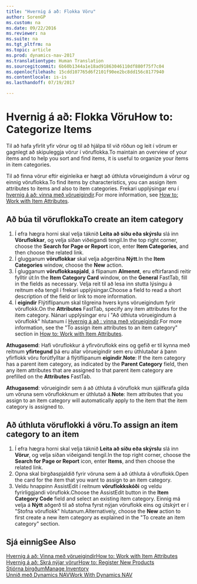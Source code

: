 ```yaml
---
title: "Hvernig á að: Flokka Vöru"
author: SorenGP
ms.custom: na
ms.date: 09/22/2016
ms.reviewer: na
ms.suite: na
ms.tgt_pltfrm: na
ms.topic: article
ms.prod: dynamics-nav-2017
ms.translationtype: Human Translation
ms.sourcegitcommit: 6b60b1344a1e18ad91863046110df880f75f7c04
ms.openlocfilehash: 15cdd107765d6f2101f90ee2bc8dd156c8177940
ms.contentlocale: is-is
ms.lasthandoff: 07/19/2017

---
```


# <a name="how-to-categorize-items"></a><span data-ttu-id="c04e4-102">Hvernig á að: Flokka Vöru</span><span class="sxs-lookup"><span data-stu-id="c04e4-102">How to: Categorize Items</span></span>
<span data-ttu-id="c04e4-103">Til að hafa yfirlit yfir vörur og til að hjálpa til við röðun og leit í vörum er gagnlegt að skipuleggja vörur í vöruflokka.</span><span class="sxs-lookup"><span data-stu-id="c04e4-103">To maintain an overview of your items and to help you sort and find items, it is useful to organize your items in item categories.</span></span>

<span data-ttu-id="c04e4-104">Til að finna vörur eftir eiginleika er hægt að úthluta vörueigindum á vörur og einnig vöruflokka.</span><span class="sxs-lookup"><span data-stu-id="c04e4-104">To find items by characteristics, you can assign item attributes to items and also to item categories.</span></span> <span data-ttu-id="c04e4-105">Frekari upplýsingar eru í [hvernig á að: vinna með vörueigindir](inventory-how-work-item-attributes.md).</span><span class="sxs-lookup"><span data-stu-id="c04e4-105">For more information, see [How to: Work with Item Attributes](inventory-how-work-item-attributes.md).</span></span>

## <a name="to-create-an-item-category"></a><span data-ttu-id="c04e4-106">Að búa til vöruflokka</span><span class="sxs-lookup"><span data-stu-id="c04e4-106">To create an item category</span></span>
1. <span data-ttu-id="c04e4-107">Í efra hægra horni skal velja táknið **Leita að síðu eða skýrslu** slá inn **Vöruflokkar**, og velja síðan viðeigandi tengil.</span><span class="sxs-lookup"><span data-stu-id="c04e4-107">In the top right corner, choose the **Search for Page or Report** icon, enter **Item Categories**, and then choose the related link.</span></span>
2. <span data-ttu-id="c04e4-108">Í glugganum **vöruflokkar** skal velja aðgerðina **Nýtt**.</span><span class="sxs-lookup"><span data-stu-id="c04e4-108">In the **Item Categories** window, choose the **New** action.</span></span>
3. <span data-ttu-id="c04e4-109">Í glugganum **vöruflokkaspjald**, á flipanum **Almennt**, eru eftirfarandi reitir fylltir út:</span><span class="sxs-lookup"><span data-stu-id="c04e4-109">In the **Item Category Card** window, on the **General** FastTab, fill in the fields as necessary.</span></span> <span data-ttu-id="c04e4-110">Velja reit til að lesa inn stutta lýsingu á reitnum eða tengil í frekari upplýsingar.</span><span class="sxs-lookup"><span data-stu-id="c04e4-110">Choose a field to read a short description of the field or link to more information.</span></span>
4. <span data-ttu-id="c04e4-111">Í **eigindir** Flýtiflipanum skal tilgreina hvers kyns vörueigindum fyrir vöruflokk.</span><span class="sxs-lookup"><span data-stu-id="c04e4-111">On the **Attributes** FastTab, specify any item attributes for the item category.</span></span> <span data-ttu-id="c04e4-112">Nánari upplýsingar eru í "Að úthluta vörueigindum á vöruflokk" hlutanum í [Hvernig á að : vinna með vörueigindir](inventory-how-work-item-attributes.md).</span><span class="sxs-lookup"><span data-stu-id="c04e4-112">For more information, see the "To assign item attributes to an item category" section in [How to: Work with Item Attributes](inventory-how-work-item-attributes.md).</span></span>

<span data-ttu-id="c04e4-113">**Athugasemd**: Hafi vöruflokkur á yfirvöruflokk eins og gefið er til kynna með reitnum **yfirtegund** þá eru allar vörueigindir sem eru úthlutaðar á þann yfirflokk vöru forútfylltar á flýtiflipanum **eigindir**.</span><span class="sxs-lookup"><span data-stu-id="c04e4-113">**Note**: If the item category has a parent item category, as indicated by the **Parent Category** field, then any item attributes that are assigned to that parent item category are prefilled on the **Attributes** FastTab.</span></span>

<span data-ttu-id="c04e4-114">**Athugasemd**: vörueigindir sem á að úthluta á vöruflokk mun sjálfkrafa gilda um vöruna sem vöruflokknum er úthlutað á.</span><span class="sxs-lookup"><span data-stu-id="c04e4-114">**Note**: Item attributes that you assign to an item category will automatically apply to the item that the item category is assigned to.</span></span>

## <a name="to-assign-an-item-category-to-an-item"></a><span data-ttu-id="c04e4-115">Að úthluta vöruflokki á vöru.</span><span class="sxs-lookup"><span data-stu-id="c04e4-115">To assign an item category to an item</span></span>
1. <span data-ttu-id="c04e4-116">Í efra hægra horni skal velja táknið **Leita að síðu eða skýrslu** slá inn **Vörur**, og velja síðan viðeigandi tengil.</span><span class="sxs-lookup"><span data-stu-id="c04e4-116">In the top right corner, choose the **Search for Page or Report** icon, enter **Items**, and then choose the related link.</span></span>
2. <span data-ttu-id="c04e4-117">Opna skal birgðaspjaldið fyrir vöruna sem á að úthluta á vöruflokk.</span><span class="sxs-lookup"><span data-stu-id="c04e4-117">Open the card for the item that you want to assign to an item category.</span></span>
3. <span data-ttu-id="c04e4-118">Veldu hnappinn AssistEdit í reitnum **vöruflokkskóði** og veldu fyrirliggjandi vöruflokk.</span><span class="sxs-lookup"><span data-stu-id="c04e4-118">Choose the AssistEdit button in the **Item Category Code** field and select an existing item category.</span></span> <span data-ttu-id="c04e4-119">Einnig má velja á **Nýtt** aðgerð til að stofna fyrst nýjan vöruflokk eins og útskýrt er í "Stofna vöruflokk" hlutanum.</span><span class="sxs-lookup"><span data-stu-id="c04e4-119">Alternatively, choose the **New** action to first create a new item category as explained in the "To create an item category" section.</span></span>

## <a name="see-also"></a><span data-ttu-id="c04e4-120">Sjá einnig</span><span class="sxs-lookup"><span data-stu-id="c04e4-120">See Also</span></span>  
[<span data-ttu-id="c04e4-121">Hvernig á að: Vinna með vörueigindir</span><span class="sxs-lookup"><span data-stu-id="c04e4-121">How to: Work with Item Attributes</span></span>](inventory-how-work-item-attributes.md)  
[<span data-ttu-id="c04e4-122">Hvernig á að: Skrá nýjar vörur</span><span class="sxs-lookup"><span data-stu-id="c04e4-122">How to: Register New Products</span></span>](inventory-how-register-new-products.md)  
[<span data-ttu-id="c04e4-123">Stjórna birgðum</span><span class="sxs-lookup"><span data-stu-id="c04e4-123">Manage Inventory</span></span>](inventory-manage-inventory.md)  
[<span data-ttu-id="c04e4-124">Unnið með Dynamics NAV</span><span class="sxs-lookup"><span data-stu-id="c04e4-124">Work With Dynamics NAV</span></span>](ui-work-product.md)

